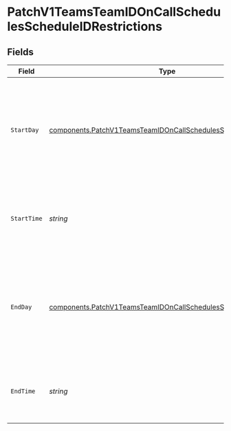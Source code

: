 # PatchV1TeamsTeamIDOnCallSchedulesScheduleIDRestrictions


## Fields

| Field                                                                                                                                            | Type                                                                                                                                             | Required                                                                                                                                         | Description                                                                                                                                      |
| ------------------------------------------------------------------------------------------------------------------------------------------------ | ------------------------------------------------------------------------------------------------------------------------------------------------ | ------------------------------------------------------------------------------------------------------------------------------------------------ | ------------------------------------------------------------------------------------------------------------------------------------------------ |
| `StartDay`                                                                                                                                       | [components.PatchV1TeamsTeamIDOnCallSchedulesScheduleIDStartDay](../../models/components/patchv1teamsteamidoncallschedulesscheduleidstartday.md) | :heavy_check_mark:                                                                                                                               | The day of the week on which the restriction should start, as its long-form name (e.g. "monday", "tuesday", etc).                                |
| `StartTime`                                                                                                                                      | *string*                                                                                                                                         | :heavy_check_mark:                                                                                                                               | An ISO8601 time string specifying when the restriction should start.                                                                             |
| `EndDay`                                                                                                                                         | [components.PatchV1TeamsTeamIDOnCallSchedulesScheduleIDEndDay](../../models/components/patchv1teamsteamidoncallschedulesscheduleidendday.md)     | :heavy_check_mark:                                                                                                                               | The day of the week on which the restriction should end, as its long-form name (e.g. "monday", "tuesday", etc).                                  |
| `EndTime`                                                                                                                                        | *string*                                                                                                                                         | :heavy_check_mark:                                                                                                                               | An ISO8601 time string specifying when the restriction should end.                                                                               |